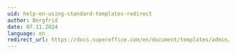 ```yaml
---
uid: help-en-using-standard-templates-redirect
author: Bergfrid
date: 07.11.2024
language: en
redirect_url: https://docs.superoffice.com/en/document/templates/admin/update-template.html
---
```

